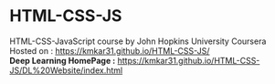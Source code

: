 # HTML-CSS-JS
HTML-CSS-JavaScript course by John Hopkins University Coursera
<br>
Hosted on : https://kmkar31.github.io/HTML-CSS-JS/
<br>
**Deep Learning HomePage :** https://kmkar31.github.io/HTML-CSS-JS/DL%20Website/index.html
